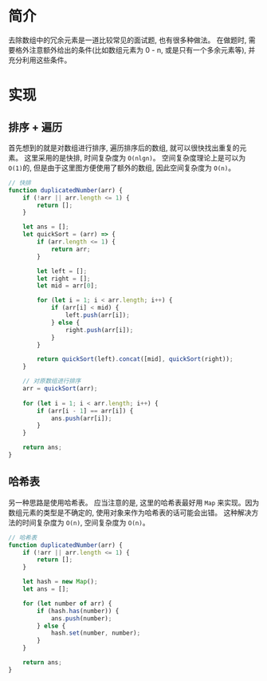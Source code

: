 # 简介
去除数组中的冗余元素是一道比较常见的面试题, 也有很多种做法。
在做题时, 需要格外注意额外给出的条件(比如数组元素为 0 - n, 或是只有一个多余元素等), 并充分利用这些条件。

# 实现
## 排序 + 遍历
首先想到的就是对数组进行排序, 遍历排序后的数组, 就可以很快找出重复的元素。
这里采用的是快排, 时间复杂度为 `O(nlgn)`。
空间复杂度理论上是可以为 `O(1)`的, 但是由于这里图方便使用了额外的数组, 因此空间复杂度为 `O(n)`。
```js
// 快排
function duplicatedNumber(arr) {
    if (!arr || arr.length <= 1) {
        return [];
    }

    let ans = [];
    let quickSort = (arr) => {
        if (arr.length <= 1) {
            return arr;
        }

        let left = [];
        let right = [];
        let mid = arr[0];

        for (let i = 1; i < arr.length; i++) {
            if (arr[i] < mid) {
                left.push(arr[i]);
            } else {
                right.push(arr[i]);
            }
        }

        return quickSort(left).concat([mid], quickSort(right));
    }

    // 对原数组进行排序
    arr = quickSort(arr);
    
    for (let i = 1; i < arr.length; i++) {
        if (arr[i - 1] == arr[i]) {
            ans.push(arr[i]);
        }
    }

    return ans;
}
```

## 哈希表
另一种思路是使用哈希表。
应当注意的是, 这里的哈希表最好用 `Map` 来实现。因为数组元素的类型是不确定的, 使用对象来作为哈希表的话可能会出错。
这种解决方法的时间复杂度为 `O(n)`, 空间复杂度为 `O(n)`。

```js
// 哈希表
function duplicatedNumber(arr) {
    if (!arr || arr.length <= 1) {
        return [];
    }

    let hash = new Map();
    let ans = [];

    for (let number of arr) {
        if (hash.has(number)) {
            ans.push(number);
        } else {
            hash.set(number, number);
        }
    }

    return ans;
}
```